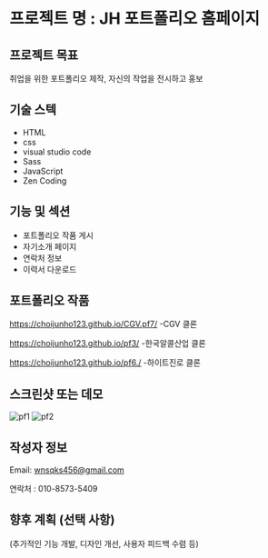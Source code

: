 # 프로젝트 명 : JH 포트폴리오 홈페이지

## 프로젝트 목표
취업을 위한 포트폴리오 제작, 자신의 작업을 전시하고 홍보

## 기술 스텍
- HTML
- css
- visual studio code
- Sass
- JavaScript
- Zen Coding

## 기능 및 섹션
- 포트폴리오 작품 게시
- 자기소개 페이지
- 연락처 정보
- 이력서 다운로드 

## 포트폴리오 작품
https://choijunho123.github.io/CGV.pf7/
-CGV 클론

https://choijunho123.github.io/pf3/
-한국알콜산업 클론

https://choijunho123.github.io/pf6./
-하이트진로 클론

## 스크린샷 또는 데모
![pf1](https://github.com/choijunho123/Last.pf/assets/142555230/f650df7e-ec67-4b61-bb55-d0ba03bc24f5)
![pf2](https://github.com/choijunho123/Last.pf/assets/142555230/e6cdc5de-4de3-4dd9-be0c-8e6f91989aeb)


## 작성자 정보
Email: wnsqks456@gmail.com

연락처 : 010-8573-5409

## 향후 계획 (선택 사항)
(추가적인 기능 개발, 디자인 개선, 사용자 피드백 수렴 등)
